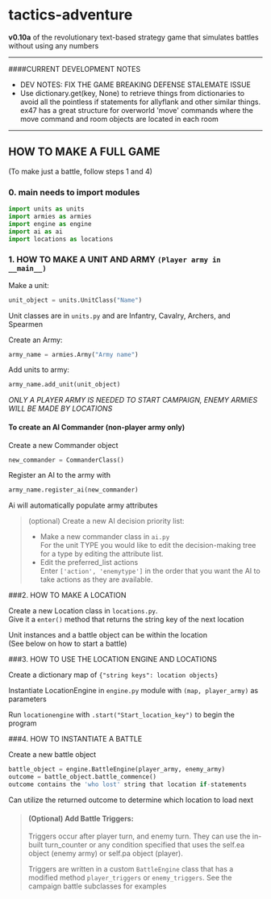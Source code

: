 # tactics-adventure
**v0.10a** of the revolutionary text-based strategy game that simulates battles without using any numbers

---

####CURRENT DEVELOPMENT NOTES

* DEV NOTES: FIX THE GAME BREAKING DEFENSE STALEMATE ISSUE
* Use dictionary.get(key, None) to retrieve things from dictionaries to avoid all the pointless if statements for allyflank and other
similar things. ex47 has a great structure for overworld 'move' commands where the move command and room objects are located in each room

---


## HOW TO MAKE A FULL GAME
(To make just a battle, follow steps 1 and 4)


### 0. __main__ needs to import modules

   ```python
   import units as units  
   import armies as armies  
   import engine as engine  
   import ai as ai  
   import locations as locations  
   ```

### 1. HOW TO MAKE A **UNIT AND ARMY** `(Player army in __main__)`

   Make a unit:  
   ```python
   unit_object = units.UnitClass("Name")
   ```

   Unit classes are in `units.py` and are Infantry, Cavalry, Archers, and Spearmen

   Create an Army:  
   ```python
   army_name = armies.Army("Army name")
   ```

   Add units to army:   
   ```python
   army_name.add_unit(unit_object)
   ```

   _ONLY A PLAYER ARMY IS NEEDED TO START CAMPAIGN, ENEMY ARMIES WILL BE MADE BY LOCATIONS_

#### To create an AI Commander (non-player army only)  
   Create a new Commander object  
   ```python
   new_commander = CommanderClass()
   ```

   Register an AI to the army with  
   ```python
   army_name.register_ai(new_commander)
   ```

   Ai will automatically populate army attributes

>   (optional) Create a new AI decision priority list:  
>   * Make a new commander class in `ai.py`  
>     For the unit TYPE you would like to edit the decision-making tree for a type by editing the attribute list.  
>   * Edit the preferred_list actions  
>     Enter `['action', 'enemytype']` in the order that you want the AI to take actions as they are available.


###2. HOW TO MAKE A LOCATION

   Create a new Location class in `locations.py`.  
   Give it a `enter()` method that returns the string key of the next location

   Unit instances and a battle object can be within the location  
   (See below on how to start a battle)


###3. HOW TO USE THE LOCATION ENGINE AND LOCATIONS

   Create a dictionary map of `{"string keys": location objects}`

   Instantiate LocationEngine in `engine.py` module with `(map, player_army)` as parameters

   Run `locationengine` with `.start("Start_location_key")` to begin the program



###4. HOW TO INSTANTIATE A BATTLE

   Create a new battle object
   ```python
   battle_object = engine.BattleEngine(player_army, enemy_army)
   outcome = battle_object.battle_commence()
   outcome contains the 'who lost' string that location if-statements
   ```

   Can utilize the returned outcome to determine which location to load next

>####  (Optional) Add Battle Triggers:  
>   Triggers occur after player turn, and enemy turn. They can use the in-built turn_counter or any condition specified that uses the self.ea object (enemy army) or self.pa object (player).
>
>   Triggers are written in a custom `BattleEngine` class that has a modified method `player_triggers` or `enemy_triggers`. See the campaign battle subclasses for examples
